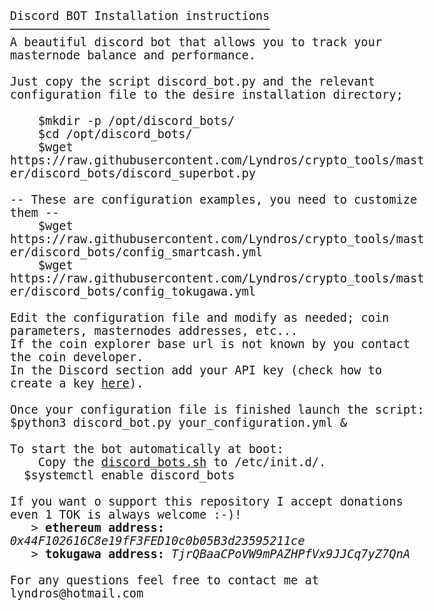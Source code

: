 <html>
<body style="font-family: Consolas, monospace; font-size:14pt;">
<br/> Discord BOT Installation instructions
<br/> ─────────────────────────────────────
<br/> A beautiful discord bot that allows you to track your masternode balance and performance.
<br/>
<br/> Just copy the script discord_bot.py and the relevant configuration file to the desire installation directory;
<br/>
<br/> &nbsp; &nbsp; $mkdir -p /opt/discord_bots/
<br/> &nbsp; &nbsp; $cd /opt/discord_bots/
<br/> &nbsp; &nbsp; $wget https://raw.githubusercontent.com/Lyndros/crypto_tools/master/discord_bots/discord_superbot.py
<br/>
<br/> -- These are configuration examples, you need to customize them --
<br/> &nbsp; &nbsp; $wget https://raw.githubusercontent.com/Lyndros/crypto_tools/master/discord_bots/config_smartcash.yml
<br/> &nbsp; &nbsp; $wget https://raw.githubusercontent.com/Lyndros/crypto_tools/master/discord_bots/config_tokugawa.yml
<br/>
<br/> Edit the configuration file and modify as needed; coin parameters, masternodes addresses, etc...
<br/> If the coin explorer base url is not known by you contact the coin developer.
<br/> In the Discord section add your API key (check how to create a key <a href="https://discordpy.readthedocs.io/en/rewrite/discord.html">here</a>).
<br/>
<br/> Once your configuration file is finished launch the script:
<br/> $python3 discord_bot.py your_configuration.yml &
<br/>
<br/> To start the bot automatically at boot:
<br/> &nbsp; &nbsp; Copy the <a href="https://github.com/Lyndros/crypto_tools/blob/master/services/discord_bots">discord_bots.sh</a> to /etc/init.d/. 
<br/> &nbsp; $systemctl enable discord_bots
<br/>
<br/> If you want o support this repository I accept donations even 1 TOK is always welcome :-)!
<br/> &nbsp; &nbsp;> <b>ethereum address:</b> <i>0x44F102616C8e19fF3FED10c0b05B3d23595211ce</i>
<br/> &nbsp; &nbsp;> <b>tokugawa address:</b> <i>TjrQBaaCPoVW9mPAZHPfVx9JJCq7yZ7QnA</i>
<br/>
<br/> For any questions feel free to contact me at lyndros@hotmail.com
</body>
</html>